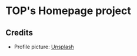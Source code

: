 # TOP's Homepage project

## Credits

- Profile picture: [Unsplash](https://unsplash.com/photos/black-crocodile-on-body-of-water-during-daytime-0P0_fMu-XFs)
